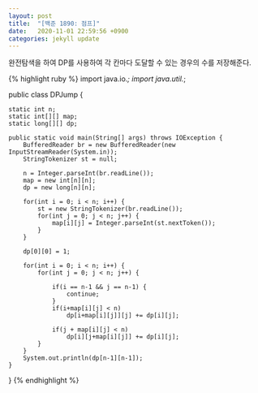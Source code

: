 ```yaml
---
layout: post
title:  "[백준 1890: 점프]"
date:   2020-11-01 22:59:56 +0900
categories: jekyll update
---
```


완전탐색을 하여 DP를 사용하여 각 칸마다 도달할 수 있는 경우의 수를 저장해준다.

{% highlight ruby %}
import java.io.*;
import java.util.*;

public class DPJump {

	static int n;
	static int[][] map;
	static long[][] dp;
	
	public static void main(String[] args) throws IOException {
		BufferedReader br = new BufferedReader(new InputStreamReader(System.in));
		StringTokenizer st = null;
		
		n = Integer.parseInt(br.readLine());
		map = new int[n][n];
		dp = new long[n][n];
		
		for(int i = 0; i < n; i++) {
			st = new StringTokenizer(br.readLine());
			for(int j = 0; j < n; j++) {
				map[i][j] = Integer.parseInt(st.nextToken());
			}
		}
		
		dp[0][0] = 1;
		
		for(int i = 0; i < n; i++) {
			for(int j = 0; j < n; j++) {
				
				if(i == n-1 && j == n-1) {
					continue;
				}
				if(i+map[i][j] < n)
					dp[i+map[i][j]][j] += dp[i][j];
				
				if(j + map[i][j] < n)
					dp[i][j+map[i][j]] += dp[i][j];
			}
		}
		System.out.println(dp[n-1][n-1]);
	}
}
{% endhighlight %}